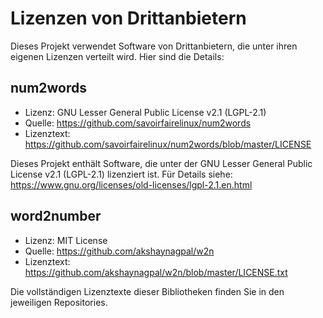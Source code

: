 # Lizenzen von Drittanbietern

Dieses Projekt verwendet Software von Drittanbietern, die unter ihren eigenen Lizenzen verteilt wird. Hier sind die Details:

## num2words

- Lizenz: GNU Lesser General Public License v2.1 (LGPL-2.1)
- Quelle: https://github.com/savoirfairelinux/num2words
- Lizenztext: https://github.com/savoirfairelinux/num2words/blob/master/LICENSE

Dieses Projekt enthält Software, die unter der GNU Lesser General Public License v2.1 (LGPL-2.1) lizenziert ist.
Für Details siehe: https://www.gnu.org/licenses/old-licenses/lgpl-2.1.en.html

## word2number

- Lizenz: MIT License
- Quelle: https://github.com/akshaynagpal/w2n
- Lizenztext: https://github.com/akshaynagpal/w2n/blob/master/LICENSE.txt

Die vollständigen Lizenztexte dieser Bibliotheken finden Sie in den jeweiligen Repositories.

